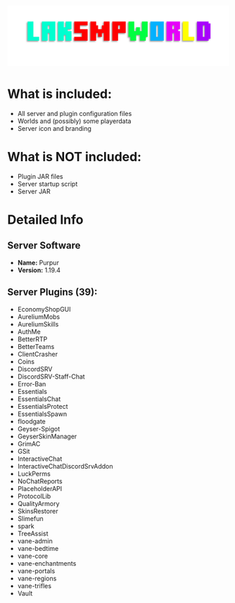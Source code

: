 <h1 align="center">
  <br>
  <img src="/title.png" alt="title" width="610">
  <br>
</h1>

# What is included:
 - All server and plugin configuration files
 - Worlds and (possibly) some playerdata
 - Server icon and branding
# What is NOT included:
 - Plugin JAR files
 - Server startup script
 - Server JAR
# Detailed Info
## Server Software
 - **Name:** Purpur
 - **Version:** 1.19.4
## Server Plugins (39):
 - EconomyShopGUI
 - AureliumMobs
 - AureliumSkills
 - AuthMe
 - BetterRTP
 - BetterTeams
 - ClientCrasher
 - Coins
 - DiscordSRV
 - DiscordSRV-Staff-Chat
 - Error-Ban
 - Essentials
 - EssentialsChat
 - EssentialsProtect
 - EssentialsSpawn
 - floodgate
 - Geyser-Spigot
 - GeyserSkinManager
 - GrimAC
 - GSit
 - InteractiveChat
 - InteractiveChatDiscordSrvAddon
 - LuckPerms
 - NoChatReports
 - PlaceholderAPI
 - ProtocolLib
 - QualityArmory
 - SkinsRestorer
 - Slimefun
 - spark
 - TreeAssist
 - vane-admin
 - vane-bedtime
 - vane-core
 - vane-enchantments
 - vane-portals
 - vane-regions
 - vane-trifles
 - Vault
